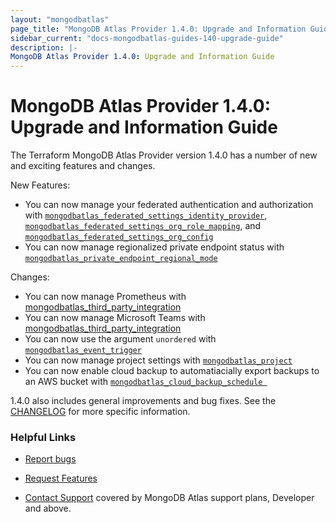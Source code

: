 ```yaml
---
layout: "mongodbatlas"
page_title: "MongoDB Atlas Provider 1.4.0: Upgrade and Information Guide"
sidebar_current: "docs-mongodbatlas-guides-140-upgrade-guide"
description: |-
MongoDB Atlas Provider 1.4.0: Upgrade and Information Guide
---
```


# MongoDB Atlas Provider 1.4.0: Upgrade and Information Guide

The Terraform MongoDB Atlas Provider version 1.4.0 has a number of new and exciting features and changes.

New Features:

* You can now manage your federated authentication and authorization with  [`mongodbatlas_federated_settings_identity_provider`](https://registry.terraform.io/providers/mongodb/mongodbatlas/latest/docs/resources/federated_settings_identity_provider),   [`mongodbatlas_federated_settings_org_role_mapping`](https://registry.terraform.io/providers/mongodb/mongodbatlas/latest/docs/resources/federated_settings_org_role_mapping), and [`mongodbatlas_federated_settings_org_config`](https://registry.terraform.io/providers/mongodb/mongodbatlas/latest/docs/resources/federated_settings_org_config)
* You can now manage regionalized private endpoint status with [`mongodbatlas_private_endpoint_regional_mode`](https://registry.terraform.io/providers/mongodb/mongodbatlas/latest/docs/resources/private_endpoint_regional_mode)

Changes:

* You can now manage Prometheus with [mongodbatlas_third_party_integration](https://registry.terraform.io/providers/mongodb/mongodbatlas/latest/docs/resources/third_party_integration)
* You can now manage Microsoft Teams with [mongodbatlas_third_party_integration](https://registry.terraform.io/providers/mongodb/mongodbatlas/latest/docs/resources/third_party_integration)
* You can now use the argument `unordered` with [`mongodbatlas_event_trigger`](https://registry.terraform.io/providers/mongodb/mongodbatlas/latest/docs/resources/event_trigger)
* You can now manage project settings with [`mongodbatlas_project`](https://registry.terraform.io/providers/mongodb/mongodbatlas/latest/docs/resources/project)
* You can now enable cloud backup to automatiacially export backups to an AWS bucket with [`mongodbatlas_cloud_backup_schedule `](https://registry.terraform.io/providers/mongodb/mongodbatlas/latest/docs/resources/cloud_backup_schedule)

1.4.0 also includes general improvements and bug fixes. See the [CHANGELOG](https://github.com/mongodb/terraform-provider-mongodbatlas/blob/master/CHANGELOG.md) for more specific information.

### Helpful Links

* [Report bugs](https://github.com/mongodb/terraform-provider-mongodbatlas/issues)

* [Request Features](https://feedback.mongodb.com/forums/924145-atlas?category_id=370723)

* [Contact Support](https://docs.atlas.mongodb.com/support/) covered by MongoDB Atlas support plans, Developer and above.
  
